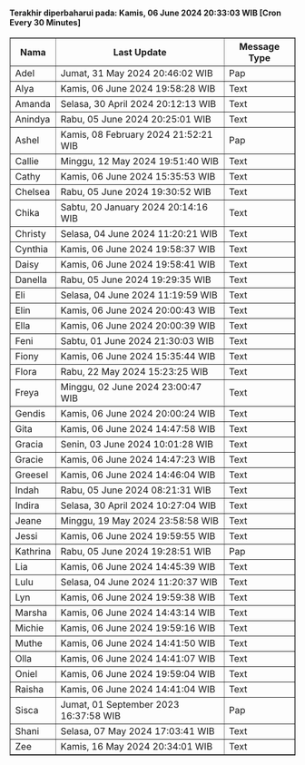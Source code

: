 #### Terakhir diperbaharui pada: Kamis, 06 June 2024 20:33:03 WIB [Cron Every 30 Minutes]

<table border='1'><tr><th>Nama</th><th>Last Update</th><th>Message Type</th></tr><tr><td>Adel</td><td>Jumat, 31 May 2024 20:46:02 WIB</td><td>Pap</td></tr><tr><td>Alya</td><td>Kamis, 06 June 2024 19:58:28 WIB</td><td>Text</td></tr><tr><td>Amanda</td><td>Selasa, 30 April 2024 20:12:13 WIB</td><td>Text</td></tr><tr><td>Anindya</td><td>Rabu, 05 June 2024 20:25:01 WIB</td><td>Text</td></tr><tr><td>Ashel</td><td>Kamis, 08 February 2024 21:52:21 WIB</td><td>Pap</td></tr><tr><td>Callie</td><td>Minggu, 12 May 2024 19:51:40 WIB</td><td>Text</td></tr><tr><td>Cathy</td><td>Kamis, 06 June 2024 15:35:53 WIB</td><td>Text</td></tr><tr><td>Chelsea</td><td>Rabu, 05 June 2024 19:30:52 WIB</td><td>Text</td></tr><tr><td>Chika</td><td>Sabtu, 20 January 2024 20:14:16 WIB</td><td>Text</td></tr><tr><td>Christy</td><td>Selasa, 04 June 2024 11:20:21 WIB</td><td>Text</td></tr><tr><td>Cynthia</td><td>Kamis, 06 June 2024 19:58:37 WIB</td><td>Text</td></tr><tr><td>Daisy</td><td>Kamis, 06 June 2024 19:58:41 WIB</td><td>Text</td></tr><tr><td>Danella</td><td>Rabu, 05 June 2024 19:29:35 WIB</td><td>Text</td></tr><tr><td>Eli</td><td>Selasa, 04 June 2024 11:19:59 WIB</td><td>Text</td></tr><tr><td>Elin</td><td>Kamis, 06 June 2024 20:00:43 WIB</td><td>Text</td></tr><tr><td>Ella</td><td>Kamis, 06 June 2024 20:00:39 WIB</td><td>Text</td></tr><tr><td>Feni</td><td>Sabtu, 01 June 2024 21:30:03 WIB</td><td>Text</td></tr><tr><td>Fiony</td><td>Kamis, 06 June 2024 15:35:44 WIB</td><td>Text</td></tr><tr><td>Flora</td><td>Rabu, 22 May 2024 15:23:25 WIB</td><td>Text</td></tr><tr><td>Freya</td><td>Minggu, 02 June 2024 23:00:47 WIB</td><td>Text</td></tr><tr><td>Gendis</td><td>Kamis, 06 June 2024 20:00:24 WIB</td><td>Text</td></tr><tr><td>Gita</td><td>Kamis, 06 June 2024 14:47:58 WIB</td><td>Text</td></tr><tr><td>Gracia</td><td>Senin, 03 June 2024 10:01:28 WIB</td><td>Text</td></tr><tr><td>Gracie</td><td>Kamis, 06 June 2024 14:47:23 WIB</td><td>Text</td></tr><tr><td>Greesel</td><td>Kamis, 06 June 2024 14:46:04 WIB</td><td>Text</td></tr><tr><td>Indah</td><td>Rabu, 05 June 2024 08:21:31 WIB</td><td>Text</td></tr><tr><td>Indira</td><td>Selasa, 30 April 2024 10:27:04 WIB</td><td>Text</td></tr><tr><td>Jeane</td><td>Minggu, 19 May 2024 23:58:58 WIB</td><td>Text</td></tr><tr><td>Jessi</td><td>Kamis, 06 June 2024 19:59:55 WIB</td><td>Text</td></tr><tr><td>Kathrina</td><td>Rabu, 05 June 2024 19:28:51 WIB</td><td>Pap</td></tr><tr><td>Lia</td><td>Kamis, 06 June 2024 14:45:39 WIB</td><td>Text</td></tr><tr><td>Lulu</td><td>Selasa, 04 June 2024 11:20:37 WIB</td><td>Text</td></tr><tr><td>Lyn</td><td>Kamis, 06 June 2024 19:59:38 WIB</td><td>Text</td></tr><tr><td>Marsha</td><td>Kamis, 06 June 2024 14:43:14 WIB</td><td>Text</td></tr><tr><td>Michie</td><td>Kamis, 06 June 2024 19:59:16 WIB</td><td>Text</td></tr><tr><td>Muthe</td><td>Kamis, 06 June 2024 14:41:50 WIB</td><td>Text</td></tr><tr><td>Olla</td><td>Kamis, 06 June 2024 14:41:07 WIB</td><td>Text</td></tr><tr><td>Oniel</td><td>Kamis, 06 June 2024 19:59:04 WIB</td><td>Text</td></tr><tr><td>Raisha</td><td>Kamis, 06 June 2024 14:41:04 WIB</td><td>Text</td></tr><tr><td>Sisca</td><td>Jumat, 01 September 2023 16:37:58 WIB</td><td>Pap</td></tr><tr><td>Shani</td><td>Selasa, 07 May 2024 17:03:41 WIB</td><td>Text</td></tr><tr><td>Zee</td><td>Kamis, 16 May 2024 20:34:01 WIB</td><td>Text</td></tr></table>